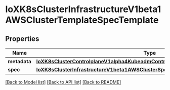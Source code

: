 # IoXK8sClusterInfrastructureV1beta1AWSClusterTemplateSpecTemplate

## Properties
Name | Type | Description | Notes
------------ | ------------- | ------------- | -------------
**metadata** | [**IoXK8sClusterControlplaneV1alpha4KubeadmControlPlaneSpecMachineTemplateMetadata**](IoXK8sClusterControlplaneV1alpha4KubeadmControlPlaneSpecMachineTemplateMetadata.md) |  | [optional] 
**spec** | [**IoXK8sClusterInfrastructureV1beta1AWSClusterSpec**](IoXK8sClusterInfrastructureV1beta1AWSClusterSpec.md) |  | 

[[Back to Model list]](../README.md#documentation-for-models) [[Back to API list]](../README.md#documentation-for-api-endpoints) [[Back to README]](../README.md)


